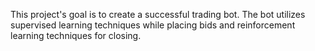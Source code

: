 This project's goal is to create a successful trading bot. The bot utilizes supervised learning techniques while placing bids and reinforcement learning techniques for closing.
